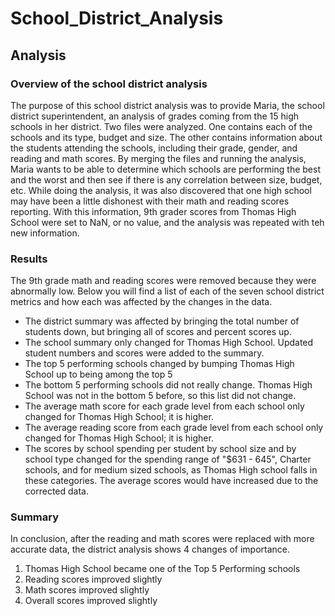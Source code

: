 # School_District_Analysis
## Analysis
### Overview of the school district analysis
The purpose of this school district analysis was to provide Maria, the school district superintendent, an analysis of grades coming from the 15 high schools in her district. Two files were analyzed. One contains each of the schools and its type, budget and size. The other contains information about the students attending the schools, including their grade, gender, and reading and math scores. By merging the files and running the analysis, Maria wants to be able to determine which schools are performing the best and the worst and then see if there is any correlation between size, budget, etc. While doing the analysis, it was also discovered that one high school may have been a little dishonest with their math and reading scores reporting. With this information, 9th grader scores from Thomas High School were set to NaN, or no value, and the analysis was repeated with teh new information.   

### Results
The 9th grade math and reading scores were removed because they were abnormally low. Below you will find a list of each of the seven school district metrics and how each was affected by the changes in the data.
  * The district summary was affected by bringing the total number of students down, but bringing all of scores and percent scores up. 
  * The school summary only changed for Thomas High School. Updated student numbers and scores were added to the summary. 
  * The top 5 performing schools changed by bumping Thomas High School up to being among the top 5
  * The bottom 5 performing schools did not really change. Thomas High School was not in the bottom 5 before, so this list did not change.
  * The average math score for each grade level from each school only changed for Thomas High School; it is higher.
  * The average reading score from each grade level from each school only changed for Thomas High School; it is higher.
  * The scores by school spending per student by school size and by school type changed for the spending range of "$631 - 645", Charter schools, and for medium sized schools, as Thomas High school falls in these categories. The average scores would have increased due to the corrected data. 
### Summary
In conclusion, after the reading and math scores were replaced with more accurate data, the district analysis shows 4 changes of importance. 
  1) Thomas High School became one of the Top 5 Performing schools
  2) Reading scores improved slightly
  3) Math scores improved slightly
  4) Overall scores improved slightly
